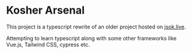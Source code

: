 # Kosher Arsenal

This project is a typescript rewrite of an older project hosted on [jsok.live](https://jsok.live).

Attempting to learn typescript along with some other frameworks like Vue.js, Tailwind CSS, cypress etc.
